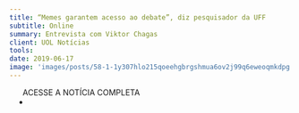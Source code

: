 ```yaml
---
title: “Memes garantem acesso ao debate”, diz pesquisador da UFF
subtitle: Online
summary: Entrevista com Viktor Chagas
client: UOL Notícias
tools: 
date: 2019-06-17
image: 'images/posts/58-1-1y307hlo215qoeehgbrgshmua6ov2j99q6eweoqmkdpg.png'
---
```




<div class="post__share"><ul class="share__list list-reset">ACESSE A NOTÍCIA COMPLETA<li class="share__item" style="margin-left: 10px"><a class="share__link share__facebook" style="background: #fa5657" href="https://noticias.uol.com.br/ultimas-noticias/deutschewelle/2019/06/17/memes-garantem-acesso-ao-debate.htm" 
onclick=window.open(this.href, 'pop-up', 'left=20,top=20,width=500,height=500,toolbar=1,resizable=0'); return false;" title="Link" rel="nofollow"><i class="fa-solid fa-link"></i></a></li></ul></div>
<!-- <div class="gallery-box"><div class="gallery"><img src="/clipping/images/example-1.jpg" loading="lazy" alt="Project"><img src="/clipping/images/example-2.jpg" loading="lazy" alt="Project"></div><em>Gallery / <a href="https://www.freepik.com/" target="_blank">Freepic</a></em></div> -->